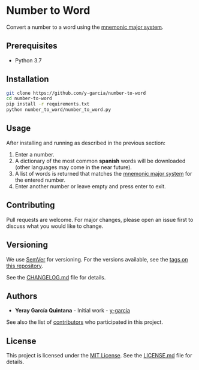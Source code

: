 # Number to Word

Convert a number to a word using the [mnemonic major system](https://en.wikipedia.org/wiki/Mnemonic_major_system).

## Prerequisites
- Python 3.7

## Installation


```bash
git clone https://github.com/y-garcia/number-to-word
cd number-to-word
pip install -r requirements.txt
python number_to_word/number_to_word.py
```

## Usage

After installing and running as described in the previous section:
1. Enter a number.
2. A dictionary of the most common **spanish** words will be downloaded (other languages may come in the near future).
3. A list of words is returned that matches the 
[mnemonic major system](https://en.wikipedia.org/wiki/Mnemonic_major_system) for the entered number.
4. Enter another number or leave empty and press enter to exit.

## Contributing

Pull requests are welcome. For major changes, please open an issue first to discuss what you would like to change.

## Versioning

We use [SemVer](http://semver.org/) for versioning. For the versions available, see the [tags on this repository](https://github.com/y-garcia/number-to-word/tags).

See the [CHANGELOG.md](CHANGELOG.md) file for details. 

## Authors

* **Yeray García Quintana** - Initial work - [y-garcia](https://github.com/y-garcia)

See also the list of [contributors](https://github.com/y-garcia/number-to-word/contributors) who participated in this project.

## License

This project is licensed under the [MIT License](https://choosealicense.com/licenses/mit/). See the [LICENSE.md](LICENSE.md) file for details.
